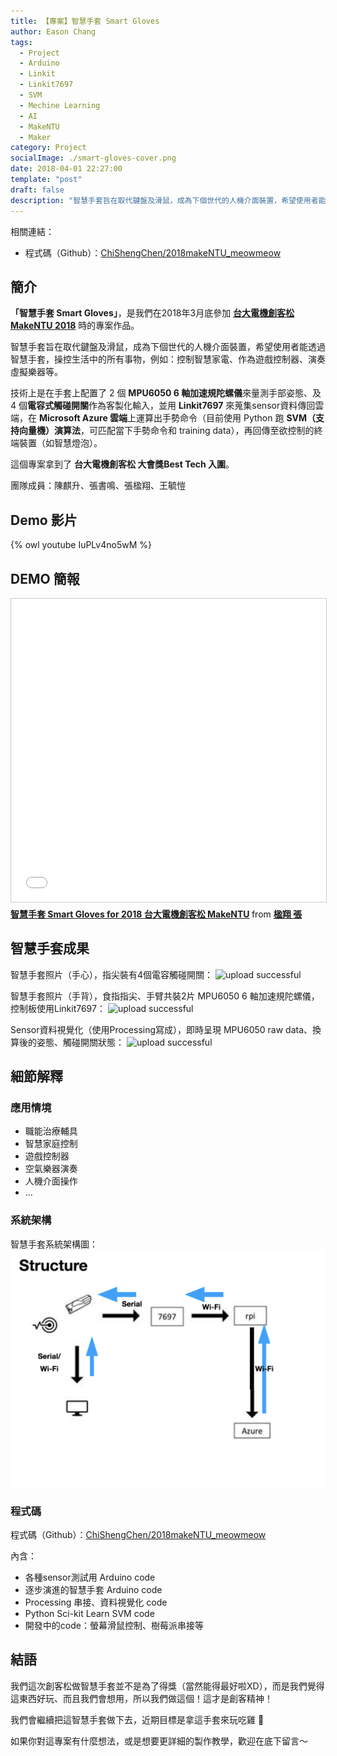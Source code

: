 ```yaml
---
title: 【專案】智慧手套 Smart Gloves
author: Eason Chang
tags:
  - Project
  - Arduino
  - Linkit
  - Linkit7697
  - SVM
  - Mechine Learning
  - AI
  - MakeNTU
  - Maker
category: Project
socialImage: ./smart-gloves-cover.png
date: 2018-04-01 22:27:00
template: "post"
draft: false
description: "智慧手套旨在取代鍵盤及滑鼠，成為下個世代的人機介面裝置，希望使用者能透過智慧手套，操控生活中的所有事物，例如：控制智慧家電、作為遊戲控制器、演奏虛擬樂器等。"
---
```


相關連結：

- 程式碼（Github）：[ChiShengChen/2018makeNTU_meowmeow](https://github.com/ChiShengChen/2018makeNTU_meowmeow)

## 簡介

**「智慧手套 Smart Gloves」**，是我們在2018年3月底參加 **[台大電機創客松 MakeNTU 2018](https://make.ntuee.org/)** 時的專案作品。

智慧手套旨在取代鍵盤及滑鼠，成為下個世代的人機介面裝置，希望使用者能透過智慧手套，操控生活中的所有事物，例如：控制智慧家電、作為遊戲控制器、演奏虛擬樂器等。

技術上是在手套上配置了 2 個 **MPU6050 6 軸加速規陀螺儀**來量測手部姿態、及 4 個**電容式觸碰開關**作為客製化輸入，並用 **Linkit7697** 來蒐集sensor資料傳回雲端，在 **Microsoft Azure 雲端**上運算出手勢命令（目前使用 Python 跑 **SVM（支持向量機）演算法**，可匹配當下手勢命令和 training data），再回傳至欲控制的終端裝置（如智慧燈泡）。

這個專案拿到了 **台大電機創客松 大會獎Best Tech 入圍**。

團隊成員：陳麒升、張書鳴、張楹翔、王毓愷

## Demo 影片

{% owl youtube IuPLv4no5wM %}

## DEMO 簡報

<iframe src="//www.slideshare.net/slideshow/embed_code/key/vIXyL3S3HIDlPi" width="595" height="485" frameborder="0" marginwidth="0" marginheight="0" scrolling="no" style="border:1px solid #CCC; border-width:1px; margin-bottom:5px; max-width: 100%;" allowfullscreen> </iframe> <div style="margin-bottom:5px"> <strong> <a href="//www.slideshare.net/ssuser524a9d/smart-gloves-for-2018-makentu" title="智慧手套 Smart Gloves for 2018 台大電機創客松 MakeNTU" target="_blank">智慧手套 Smart Gloves for 2018 台大電機創客松 MakeNTU</a> </strong> from <strong><a href="//www.slideshare.net/ssuser524a9d" target="_blank">楹翔 張</a></strong> </div>

## 智慧手套成果

智慧手套照片（手心），指尖裝有4個電容觸碰開關：
![upload successful](./pasted-5.png)

智慧手套照片（手背），食指指尖、手臂共裝2片 MPU6050 6 軸加速規陀螺儀，控制板使用Linkit7697：
![upload successful](./pasted-4.png)

Sensor資料視覺化（使用Processing寫成），即時呈現 MPU6050 raw data、換算後的姿態、觸碰開關狀態：
![upload successful](./pasted-6.png)

## 細節解釋

### 應用情境

- 職能治療輔具
- 智慧家庭控制
- 遊戲控制器
- 空氣樂器演奏
- 人機介面操作
- ...

### 系統架構

智慧手套系統架構圖：
![upload successful](./pasted-7.png)

### 程式碼

程式碼（Github）：[ChiShengChen/2018makeNTU_meowmeow](https://github.com/ChiShengChen/2018makeNTU_meowmeow)

內含：
- 各種sensor測試用 Arduino code
- 逐步演進的智慧手套 Arduino code
- Processing 串接、資料視覺化 code
- Python Sci-kit Learn SVM code
- 開發中的code：螢幕滑鼠控制、樹莓派串接等

## 結語

我們這次創客松做智慧手套並不是為了得獎（當然能得最好啦XD），而是我們覺得這東西好玩、而且我們會想用，所以我們做這個！這才是創客精神！

我們會繼續把這智慧手套做下去，近期目標是拿這手套來玩吃雞 🐔

如果你對這專案有什麼想法，或是想要更詳細的製作教學，歡迎在底下留言～

